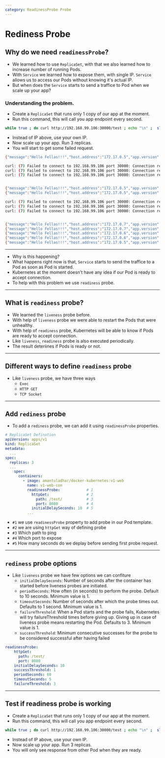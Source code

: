 ```yaml
---
category: ReadinessProbe Probe
---
```


# Rediness Probe

## Why do we need `readinessProbe`?
* We learned how to use `ReplicaSet`, with that we also learned how to increase number of running Pods.
* With `Service` we learned how to expose them, with single IP. `Service` allows us to access our Pods without knowing it's actual IP.
* But when does the `Service` starts to send a traffice to Pod when we scale up your app?

### Understanding the problem.
* Create a `ReplicaSet` that runs only 1 copy of our app at the moment.
* Run this command, this will call you app endpoint every second.

```bash
while true ; do curl http://192.168.99.106:30000/test ; echo "\n" ;  sleep 1 ; done;
```

* Instead of IP above, use your own IP.
* Now scale up your app. Run 3 replicas.
* You will start to get some failed request.

```bash
{"message":"Hello Fellas!!!","host.address":"172.17.0.5","app.version":"v1-web"}

curl: (7) Failed to connect to 192.168.99.106 port 30000: Connection refused
curl: (7) Failed to connect to 192.168.99.106 port 30000: Connection refused
curl: (7) Failed to connect to 192.168.99.106 port 30000: Connection refused


{"message":"Hello Fellas!!!","host.address":"172.17.0.5","app.version":"v1-web"}
{"message":"Hello Fellas!!!","host.address":"172.17.0.5","app.version":"v1-web"}

curl: (7) Failed to connect to 192.168.99.106 port 30000: Connection refused
curl: (7) Failed to connect to 192.168.99.106 port 30000: Connection refused
curl: (7) Failed to connect to 192.168.99.106 port 30000: Connection refused


{"message":"Hello Fellas!!!","host.address":"172.17.0.7","app.version":"v1-web"}
{"message":"Hello Fellas!!!","host.address":"172.17.0.7","app.version":"v1-web"}
{"message":"Hello Fellas!!!","host.address":"172.17.0.6","app.version":"v1-web"}
{"message":"Hello Fellas!!!","host.address":"172.17.0.6","app.version":"v1-web"}
{"message":"Hello Fellas!!!","host.address":"172.17.0.5","app.version":"v1-web"}
```

---

* Why is this happening?
* What happens right now is that, `Service` starts to send the traffice to a Pod as soon as Pod is started.
* Kubernetes at the moment doesn't have any idea if our Pod is ready to accept connection.
* To help with this problem we use `readiness` probe.


---
## What is `readiness` probe?
* We learned the `liveness` probe before.
* With help of `liveness` probe we were able to restart the Pods that were unhealthy.
* With help of `readiness` probe, Kubernetes will be able to know if Pods are ready to accept connection.
* Like `liveness`, `readiness` probe is also executed periodically.
* The result deteriines if Pods is ready or not.

---
## Different ways to define `readiness` probe
* Like `liveness` probe, we have three ways 
  * `Exec`
  * `HTTP GET`
  * `TCP Socket`


---
## Add `rediness` probe
* To add a `rediness` probe, we can add it using `readinessProbe` properties.

```yaml
# ReplicaSet Defination
apiVersion: apps/v1
kind: ReplicaSet
metadata:
  ...
spec:
  replicas: 3
  ...
    spec:
      containers:
        - image: amantuladhar/docker-kubernetes:v1-web
          name: v1-web-con
          readinessProbe:            # 1
            httpGet:                 # 2
              path: /test/           # 3
              port: 8080             # 4
            initialDelaySeconds: 10  # 5
          ...
```
* `#1` we use `readinessProbe` property to add probe in our Pod template.
* `#2` we are using `httpGet` way of defining probe
* `#3` Which path to ping
* `#4` Which port to expose
* `#5` How many seconds do we deplay before sending first probe request.


---
## `rediness` probe options
* Like `liveness` probe we have few options we can confiture
  * `initialDelaySeconds`: Number of seconds after the container has started before liveness probes are initiated.
  * `periodSeconds`: How often (in seconds) to perform the probe. Default to 10 seconds. Minimum value is 1.
  * `timeoutSeconds`: Number of seconds after which the probe times out. Defaults to 1 second. Minimum value is 1.
  * `failureThreshold`: When a Pod starts and the probe fails, Kubernetes will try failureThreshold times before giving up. Giving up in case of liveness probe means restarting the Pod. Defaults to 3. Minimum value is 1.
  * `successThreshold`: Minimum consecutive successes for the probe to be considered successful after having failed

```yaml
readinessProbe:
    httpGet:
      path: /test/
      port: 8080
    initialDelaySeconds: 10
    successThreshold: 1
    periodSeconds: 60
    timeoutSeconds: 5
    failureThreshold: 3
```

---
## Test if readiness probe is working

* Create a `ReplicaSet` that runs only 1 copy of our app at the moment.
* Run this command, this will call you app endpoint every second.

```bash
while true ; do curl http://192.168.99.106:30000/test ; echo "\n" ;  sleep 1 ; done;
```

* Instead of IP above, use your own IP.
* Now scale up your app. Run 3 replicas.
* You will only see response from other Pod when they are ready.
